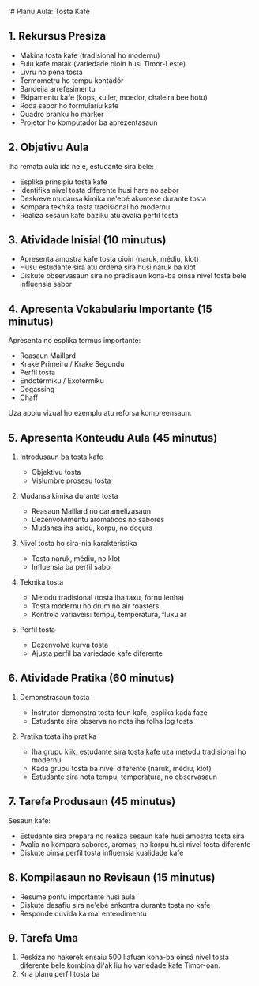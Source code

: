'# Planu Aula: Tosta Kafe

## 1. Rekursus Presiza

- Makina tosta kafe (tradisional ho modernu)
- Fulu kafe matak (variedade oioin husi Timor-Leste)
- Livru no pena tosta
- Termometru ho tempu kontadór
- Bandeija arrefesimentu
- Ekipamentu kafe (kops, kuller, moedor, chaleira bee hotu)
- Roda sabor ho formulariu kafe
- Quadro branku ho marker
- Projetor ho komputador ba aprezentasaun

## 2. Objetivu Aula

Iha remata aula ida ne'e, estudante sira bele:
- Esplika prinsipiu tosta kafe
- Identifika nivel tosta diferente husi hare no sabor
- Deskreve mudansa kimika ne'ebé akontese durante tosta
- Kompara teknika tosta tradisional ho modernu
- Realiza sesaun kafe baziku atu avalia perfil tosta

## 3. Atividade Inisial (10 minutus)

- Apresenta amostra kafe tosta oioin (naruk, médiu, klot)
- Husu estudante sira atu ordena sira husi naruk ba klot
- Diskute observasaun sira no predisaun kona-ba oinsá nivel tosta bele influensia sabor

## 4. Apresenta Vokabulariu Importante (15 minutus)

Apresenta no esplika termus importante:
- Reasaun Maillard
- Krake Primeiru / Krake Segundu
- Perfil tosta
- Endotérmiku / Exotérmiku
- Degassing
- Chaff

Uza apoiu vizual ho ezemplu atu reforsa kompreensaun.

## 5. Apresenta Konteudu Aula (45 minutus)

1. Introdusaun ba tosta kafe
   - Objektivu tosta
   - Vislumbre prosesu tosta

2. Mudansa kimika durante tosta
   - Reasaun Maillard no caramelizasaun
   - Dezenvolvimentu aromaticos no sabores
   - Mudansa iha asidu, korpu, no doçura

3. Nivel tosta ho sira-nia karakteristika
   - Tosta naruk, médiu, no klot
   - Influensia ba perfil sabor

4. Teknika tosta
   - Metodu tradisional (tosta iha taxu, fornu lenha)
   - Tosta modernu ho drum no air roasters
   - Kontrola variaveis: tempu, temperatura, fluxu ar

5. Perfil tosta
   - Dezenvolve kurva tosta
   - Ajusta perfil ba variedade kafe diferente

## 6. Atividade Pratika (60 minutus)

1. Demonstrasaun tosta
   - Instrutor demonstra tosta foun kafe, esplika kada faze
   - Estudante sira observa no nota iha folha log tosta

2. Pratika tosta iha pratika
   - Iha grupu kiik, estudante sira tosta kafe uza metodu tradisional ho modernu
   - Kada grupu tosta ba nivel diferente (naruk, médiu, klot)
   - Estudante sira nota tempu, temperatura, no observasaun

## 7. Tarefa Produsaun (45 minutus)

Sesaun kafe:
- Estudante sira prepara no realiza sesaun kafe husi amostra tosta sira
- Avalia no kompara sabores, aromas, no korpu husi nivel tosta diferente
- Diskute oinsá perfil tosta influensia kualidade kafe

## 8. Kompilasaun no Revisaun (15 minutus)

- Resume pontu importante husi aula
- Diskute desafiu sira ne'ebé enkontra durante tosta no kafe
- Responde duvida ka mal entendimentu

## 9. Tarefa Uma

1. Peskiza no hakerek ensaiu 500 liafuan kona-ba oinsá nivel tosta diferente bele kombina di'ak liu ho variedade kafe Timor-oan.
2. Kria planu perfil tosta ba
